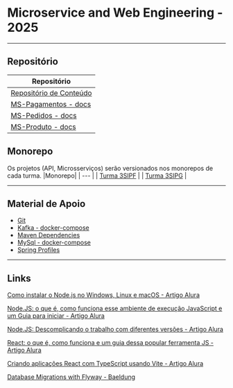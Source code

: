 # Microservice and Web Engineering - 2025

***
## Repositório
| Repositório |
| --- |
| [Repositório de Conteúdo](https://github.com/cidarosa/microservice-and-web-engineering-2025) |
| [MS-Pagamentos - docs](https://github.com/cidarosa/microservice-and-web-engineering-2025/blob/main/MS-Pagamentos/docs/ms-pagamentos.md) |
| [MS-Pedidos - docs](https://github.com/cidarosa/microservice-and-web-engineering-2025/blob/main/MS-Pedidos/docs/ms-pedidos.md) |
| [MS-Produto - docs](https://github.com/cidarosa/microservice-and-web-engineering-2025/tree/main/MS-Produto) |

## Monorepo
Os projetos (API, Microsserviços) serão versionados nos monorepos de cada turma.
|Monorepo|
| --- |
| [Turma 3SIPF](https://github.com/cidarosa/microservices-hub-sipf) |
| [Turma 3SIPG](https://github.com/cidarosa/microservices-hub-sipg) |


***
## Material de Apoio

- [Git](https://github.com/cidarosa/microservice-and-web-engineering-2025/blob/main/git/comandos-git.md)
- [Kafka - docker-compose](https://github.com/cidarosa/microservice-and-web-engineering-2025/tree/main/Kafka)
- [Maven Dependencies](https://github.com/cidarosa/microservice-and-web-engineering-2025/tree/main/maven-dependencies)
- [MySql - docker-compose](https://github.com/cidarosa/microservice-and-web-engineering-2025/tree/main/MySql)
- [Spring Profiles](https://github.com/cidarosa/microservice-and-web-engineering-2025/tree/main/profiles)


***
## Links

[Como instalar o Node.js no Windows, Linux e macOS - Artigo Alura](https://www.alura.com.br/artigos/como-instalar-node-js-windows-linux-macos)

[Node.JS: o que é, como funciona esse ambiente de execução JavaScript e um Guia para iniciar - Artigo Alura](https://www.alura.com.br/artigos/node-js)

[Node.JS: Descomplicando o trabalho com diferentes versões - Artigo Alura](https://www.alura.com.br/artigos/descomplicando-o-trabalho-com-node)

[React: o que é, como funciona e um guia dessa popular ferramenta JS - Artigo Alura](https://www.alura.com.br/artigos/react-js)

[Criando aplicações React com TypeScript usando Vite - Artigo Alura](https://www.alura.com.br/artigos/vite-criar-aplicacao-react-typescript?srsltid=AfmBOopuM_hIBmCp8Apyl-eSqpxG3K_WUT2ulQ9ZEnFQza5hw8xaaeAN)

[Database Migrations with Flyway - Baeldung](https://www.baeldung.com/database-migrations-with-flyway)